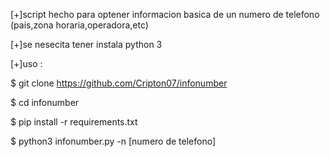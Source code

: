 [+]script hecho para optener informacion basica 
   de un numero de telefono (pais,zona horaria,operadora,etc)

[+]se nesecita tener instala python 3  


[+]uso :


$ git clone https://github.com/Cripton07/infonumber

$ cd infonumber 

$ pip install -r requirements.txt

$ python3 infonumber.py -n [numero de telefono]


